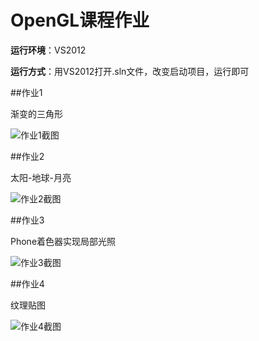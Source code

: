 # OpenGL课程作业

**运行环境**：VS2012

**运行方式**：用VS2012打开.sln文件，改变启动项目，运行即可


##作业1

渐变的三角形

![作业1截图](https://raw.githubusercontent.com/varvelworld/opengl2015/master/Z14030988%E9%99%86%E9%92%9F%E8%B1%AA/opengl-project-vs2012/project1/screenshot.png)

##作业2

太阳-地球-月亮

![作业2截图](https://raw.githubusercontent.com/varvelworld/opengl2015/master/Z14030988%E9%99%86%E9%92%9F%E8%B1%AA/opengl-project-vs2012/project2/screenshot.gif)

##作业3

Phone着色器实现局部光照

![作业3截图](https://raw.githubusercontent.com/varvelworld/opengl2015/master/Z14030988%E9%99%86%E9%92%9F%E8%B1%AA/opengl-project-vs2012/project3/screenshot.png)

##作业4

纹理贴图

![作业4截图](https://raw.githubusercontent.com/varvelworld/opengl2015/master/Z14030988%E9%99%86%E9%92%9F%E8%B1%AA/opengl-project-vs2012/project4/screenshot.png)